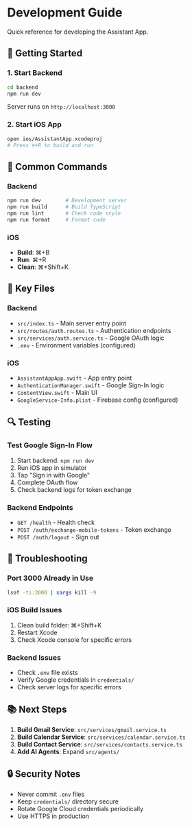 # Development Guide

Quick reference for developing the Assistant App.

## 🚀 Getting Started

### 1. Start Backend
```bash
cd backend
npm run dev
```
Server runs on `http://localhost:3000`

### 2. Start iOS App
```bash
open ios/AssistantApp.xcodeproj
# Press ⌘+R to build and run
```

## 🔧 Common Commands

### Backend
```bash
npm run dev        # Development server
npm run build      # Build TypeScript
npm run lint       # Check code style
npm run format     # Format code
```

### iOS
- **Build**: ⌘+B
- **Run**: ⌘+R
- **Clean**: ⌘+Shift+K

## 📁 Key Files

### Backend
- `src/index.ts` - Main server entry point
- `src/routes/auth.routes.ts` - Authentication endpoints
- `src/services/auth.service.ts` - Google OAuth logic
- `.env` - Environment variables (configured)

### iOS
- `AssistantAppApp.swift` - App entry point
- `AuthenticationManager.swift` - Google Sign-In logic
- `ContentView.swift` - Main UI
- `GoogleService-Info.plist` - Firebase config (configured)

## 🔍 Testing

### Test Google Sign-In Flow
1. Start backend: `npm run dev`
2. Run iOS app in simulator
3. Tap "Sign in with Google"
4. Complete OAuth flow
5. Check backend logs for token exchange

### Backend Endpoints
- `GET /health` - Health check
- `POST /auth/exchange-mobile-tokens` - Token exchange
- `POST /auth/logout` - Sign out

## 🐛 Troubleshooting

### Port 3000 Already in Use
```bash
lsof -ti:3000 | xargs kill -9
```

### iOS Build Issues
1. Clean build folder: ⌘+Shift+K
2. Restart Xcode
3. Check Xcode console for specific errors

### Backend Issues
- Check `.env` file exists
- Verify Google credentials in `credentials/`
- Check server logs for specific errors

## 📚 Next Steps

1. **Build Gmail Service**: `src/services/gmail.service.ts`
2. **Build Calendar Service**: `src/services/calendar.service.ts`
3. **Build Contact Service**: `src/services/contacts.service.ts`
4. **Add AI Agents**: Expand `src/agents/`

## 🔒 Security Notes

- Never commit `.env` files
- Keep `credentials/` directory secure
- Rotate Google Cloud credentials periodically
- Use HTTPS in production
